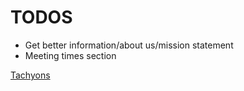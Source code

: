 # TODOS

- Get better information/about us/mission statement
- Meeting times section

[Tachyons](https://github.com/tachyons-css/tachyons-and-react/tree/master/getting-started)
